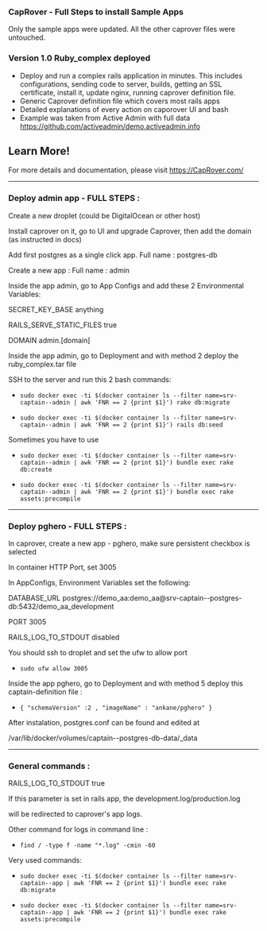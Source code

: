 ### CapRover - Full Steps to install Sample Apps
Only the sample apps were updated. All the other caprover files were untouched.


### Version 1.0     Ruby_complex deployed
- Deploy and run a complex rails application in minutes. This includes configurations, sending code to server, builds, getting an SSL certificate, install it, update nginx, running caprover definition file.
- Generic Caprover definition file which covers most rails apps
- Detailed explanations of every action on caporover UI and bash
- Example was taken from Active Admin with full data
https://github.com/activeadmin/demo.activeadmin.info

## Learn More!

For more details and documentation, please visit https://CapRover.com/



___




### Deploy admin app - FULL STEPS :

Create a new droplet (could be DigitalOcean or other host)

Install caprover on it, go to UI and upgrade Caprover, then add the domain (as instructed in docs)

Add first postgres as a single click app. Full name : postgres-db

Create a new app : Full name : admin

Inside the app admin, go to App Configs and add these 2 Environmental Variables:

SECRET_KEY_BASE							anything

RAILS_SERVE_STATIC_FILES				true

DOMAIN									admin.[domain]

Inside the app admin, go to Deployment and with method 2 deploy the ruby_complex.tar file

SSH to the server and run this 2 bash commands:

- `sudo docker exec -ti $(docker container ls --filter name=srv-captain--admin | awk 'FNR == 2 {print $1}') rake db:migrate`

- `sudo docker exec -ti $(docker container ls --filter name=srv-captain--admin | awk 'FNR == 2 {print $1}') rails db:seed`

Sometimes you have to use 

- `sudo docker exec -ti $(docker container ls --filter name=srv-captain--admin | awk 'FNR == 2 {print $1}') bundle exec rake db:create`

- `sudo docker exec -ti $(docker container ls --filter name=srv-captain--admin | awk 'FNR == 2 {print $1}') bundle exec rake assets:precompile`

___



### Deploy pghero - FULL STEPS :

In caprover, create a new app - pghero, make sure persistent checkbox is selected

In container HTTP Port, set 3005

In AppConfigs, Environment Variables set the following:

DATABASE_URL	postgres://demo_aa:demo_aa@srv-captain--postgres-db:5432/demo_aa_development

PORT			3005

RAILS_LOG_TO_STDOUT		disabled

You should ssh to droplet and set the ufw to allow port

- `sudo ufw allow 3005`

Inside the app pghero, go to Deployment and with method 5 deploy this captain-definition file :

- `{
 "schemaVersion" :2 ,
   "imageName" : "ankane/pghero"
}
`

After instalation, postgres.conf can be found and edited at 

/var/lib/docker/volumes/captain--postgres-db-data/_data

___



### General commands :

RAILS_LOG_TO_STDOUT		true

If this parameter is set in rails app, the development.log/production.log 

will be redirected to caprover's app logs.

Other command for logs in command line : 

- `find / -type f -name "*.log" -cmin -60`

Very used commands:

- `sudo docker exec -ti $(docker container ls --filter name=srv-captain--app | awk 'FNR == 2 {print $1}') bundle exec rake db:migrate`

- `sudo docker exec -ti $(docker container ls --filter name=srv-captain--app | awk 'FNR == 2 {print $1}') bundle exec rake assets:precompile`



